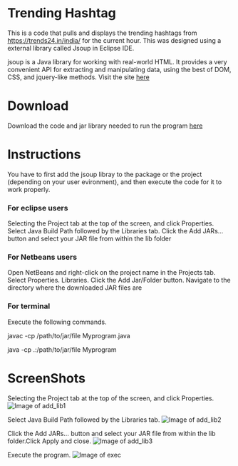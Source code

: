  # Trending Hashtag 
 
This is a code that pulls and displays the trending hashtags from https://trends24.in/india/ for the current hour. This was designed using a external library called Jsoup  in Eclipse IDE.

jsoup is a Java library for working with real-world HTML. It provides a very convenient API for extracting and manipulating data, using the best of DOM, CSS, and jquery-like methods.
Visit the site [here](https://jsoup.org/) 

# Download 

Download the code and jar library needed to run the program [here](https://github.com/SoumyaKB96/hashtag/archive/master.zip
)



# Instructions 

You have to first add the jsoup libray to the package or the project (depending on your user evironment), and then execute the code for it to work properly.

### For eclipse users 

Selecting the Project tab at the top of the screen, and click Properties. Select Java Build Path followed by the Libraries tab. Click the Add JARs… button and select your JAR file from within the lib folder

### For Netbeans users 

Open NetBeans and right-click on the project name in the Projects tab. Select Properties.  Libraries. Click the Add Jar/Folder button. Navigate to the directory where the downloaded JAR files are

### For terminal

Execute the following commands.

javac -cp /path/to/jar/file Myprogram.java

java -cp .:/path/to/jar/file Myprogram

# ScreenShots

Selecting the Project tab at the top of the screen, and click Properties.
![Image of add_lib1](https://lh3.googleusercontent.com/HznDWKewIUwAtjpXNmAOr3XjbXdXNov4p4btU6toic1Aky6niU_QF3g2mmSuc-pn0yHCqJByFtjF5Nki9meRlSkC9FA1bn7bjRp7iUvaScTeEuEc_yDK3Ka2WJwj8I6HuX67E3Y0KWwE71-l3njFu1Qpupi_Bpsl1IRSOqXQafw3q-ArVlsSp_PvksbDYFExdjr4bP_aoTMz4Q850eyvcApVn4MDu7O3d4l9HhzgFXz0mtdRqe5b3iieaPQDP2ARZwPFfGcKUqEOr06CT4P4YtRrPCvGFQyie8g9joFtgaaJeVhjIOeQF4PifXoL-I3E7-LXEQ8ta6CVzXwHZCq6C4Lgq663GkJ9upeZx-XYLkTqVon8blBOPLpv0-pPlt0vDjeadUqsXW28rh9duXLCeEgHOuYr4R2nwWsbqWqpBUQ4bIKJtfTzH8O1cD7wJMfYLKUwgWkCYuCwy0SVP-0TPlTasyhI8pgdV8xdJDk9rrX72uxezfYPB2fOoJO40lehIGwpZblRxQJWLoo_GqFYEVkCPiwGIGaZI2oufV4Z0aYn4pHiSBgz4zIrczl-O_rlSslG8nFtdoQHqemGVuI5yVOZPywt4p8frahmY0eZ4HGk59CVF6-Sbgy22NuH8V9zh4KyENm5EnLcSDWaa_v0bC5Yz3ny-GWwmGtY0iGFVqxcfgWGdhtL7M0=w929-h523-no)

Select Java Build Path followed by the Libraries tab. 
![Image of add_lib2](https://lh3.googleusercontent.com/zTsONMdLnVjaJUcOejlnTmXvbw3yrIU8vqHAQuOA30kV2nXfPVCwqrsL5swcuExtYTHifC-oI2dccuQDhYZOy_HHC14rdj3bvf96OWNynisI-kqOJleNKaAJSd7s03wcnF1gGmOlMbxk_KZueWr6GM7-W2DjH7JIkLImYkHr8LRd00KN1Ij9zdMOo--dmzour2Y32uxlfbwha6TmO0Z4TFl6eInUvDcwYWQxiupFu6b5VDs9nqr8bKH0-M9BM1zS_EU2PPSPbCsYLoJQTQ61941epQvRJsS3c9YItmvk0hTjO1I_NtJBuI2G_MIaTPF1cSI0nbTiY1mLb681oGW67TvmUo_rOpzygRcqmYV0Jtk8MWbRmrYe7OeqExKpvKO4rUTYHmd7VMS5MJN8nwfs1UWl5Z3Dp3L7_Zfhtnjg3O-1skOI7Akz_IJZfqIsbU6imnlP0v7BAGZxc6Y4iKBXujMlMrJuhnqQAItzdcs6cxPFW6dNd-exfE2FWJ8e6Z-gq2C3Za5f2sZ3a6y5g17ns9EPfk21u9D26sTO5p_8Xi1p-tk52_NYBWPd0-Q51TBOYFMXDofJf1Cho_nPS0PUD0LuCpRJFzOl1nk4L_bbmr3TID7F-OCslNmgOGn5iin1B7EfcRi1UEiqS17L7qp8GXyY6ksT-y6NPoXkrL01-pFXhgMV1rWOwE8=w929-h523-no)

Click the Add JARs… button and select your JAR file from within the lib folder.Click Apply and close.
![Image of add_lib3](https://lh3.googleusercontent.com/r-4Jkkgr_IV0uJfLxRran_IeYoZC05huCPW0nMcl5ez1DaEjk4XyhwKaV_vaSGc2MbMw-28B1prN8vqWzL3FhA2OrJcYYV1qx6g6sBpZpu8E1QJMp_Ie0S7gvnG3KQx9aVSgJBSE64YM2Ozg_u22HZbjzLsZ_SDuJu9CIteQPIoiU7kniHq25WA4tsMEFr6zqDvtO5ABNYBqVl3J8mgdjoyYwJvcfmAHr9-Xnjpb-k4wxdRwMeTNSMnFTjJGF82Vl3Ox3f0078nST1rbZAicbFiFljmjlHjim0Qw-F99dEO18L7ioKxPIIY9YEDS5HWUHuocmXeVyUrwhypDDywz7Yu38DzoGalugVZjLK9jndWiJVIxnpkvy_RDpDRlXdLKxgmTbcNXrUm6WB40wzOEJzJY02ZwodX-2dGKa1x1FAia4eMo9wV01ekjk0HtaGxqYgjyE66zxQyZyYTJzXCE0DZb30z3urdO2aeauOBSnwU_TmbK66C-cO3iVWJCvCeEO5pCA5-tRUFbfOzgtlDQggZ7xcXUd3zyW0Ml1mSow1cTpDfTm0KvVbjsQv7Q0S1R0lGGKFn4u57ndkQavVaTEDJrIzSttmAbA795U-B2EsE6Xzg7d4zMgrN0EPRhx3nbQlfL52lEGDfozRiEEo6ZjrtWYnHmtYXlqIPumpoJxkpr7XZ9nSAMrjE=w929-h523-no)

Execute the program.
![Image of exec](https://lh3.googleusercontent.com/Dp_18rf6889FA2QAn4SKifLLHJOHkvmuxEDDcLoVEOe6pbUTshOcfk7b0egvmjEIT3Few7a9fXs3x7YFrXdZ3ShERqFRvvOAqc9OingwDxGmb_qqDCTPq_b_8eW5h0bw5CdaOjYdDoqP2pZVsiG1boCTcL9J-gXQkMCVJyuMbW3MjvwOVsHgXkCO9KW2wzFQ2ccB_tqU7NUbOV2rmATCwZXIzr11JoEzvMPeBDklJch-8hSSlOZOpgBtc0dnfQWO-NMFR_jX8XuoS-1KW6M-iq4GcYjLnZgHxHRPsuSiQk803d1uCpwReBqSXaTFSkaGgTEv0TDpApNZyfhfYvH7m_vNrvhPj807tKAXDTyll-oDu7XHUN_jOClDBpye5mV_DOklvQVCYq98CbYNyL0dgi_wdFE47chuyuDLFD9oxtXLjlXX_SMRYg-pLX2hVT2zg8Ce-qlO5T-BpVGSgTJvlTI4GTOTdAPZN9SHGw1MOnDiD6Z_6WDpPF3YbvMX4i258Ifo6DHVeSb62zEmKm9u_tGdju6jdacF9OvoifIUEmtB0TMODn6CLbsbEbJl6XAXTyL5Bie_GBbJ8saqt_B_DsQWqvn78Kd21gH8ml5vo_HtYK0ZSCGsEAR7nUVRYOOIPMeu6xdhglxyG1_D22_LFJCVY6HDM_cb64TAmAvsmjkmR5lF0uo_zKQ=w929-h523-no)






